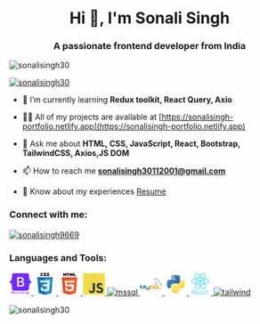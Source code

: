 <h1 align="center">Hi 👋, I'm Sonali Singh</h1>
<h3 align="center">A passionate frontend developer from India</h3>

<p align="left"> <img src="https://komarev.com/ghpvc/?username=sonalisingh30&label=Profile%20views&color=0e75b6&style=flat" alt="sonalisingh30" /> </p>

<p align="left"> <a href="https://github.com/ryo-ma/github-profile-trophy"><img src="https://github-profile-trophy.vercel.app/?username=sonalisingh30" alt="sonalisingh30" /></a> </p>

- 🌱 I’m currently learning **Redux toolkit, React Query, Axio**

- 👨‍💻 All of my projects are available at [https://sonalisingh-portfolio.netlify.app](https://sonalisingh-portfolio.netlify.app)

- 💬 Ask me about **HTML, CSS, JavaScript, React, Bootstrap, TailwindCSS, Axios,JS DOM**

- 📫 How to reach me **sonalisingh30112001@gmail.com**

- 📄 Know about my experiences [Resume ](https://drive.google.com/file/d/1TR_O_tw8cQC3-QuWfCPKYTsiuDSt1ZSA/view?usp=sharing)

<h3 align="left">Connect with me:</h3>
<p align="left">
<a href="https://linkedin.com/in/sonalisingh9669" target="blank"><img align="center" src="https://raw.githubusercontent.com/rahuldkjain/github-profile-readme-generator/master/src/images/icons/Social/linked-in-alt.svg" alt="sonalisingh9669" height="30" width="40" /></a>
</p>

<h3 align="left">Languages and Tools:</h3>
<p align="left"> <a href="https://getbootstrap.com" target="_blank" rel="noreferrer"> <img src="https://raw.githubusercontent.com/devicons/devicon/master/icons/bootstrap/bootstrap-plain-wordmark.svg" alt="bootstrap" width="40" height="40"/> </a> <a href="https://www.w3schools.com/css/" target="_blank" rel="noreferrer"> <img src="https://raw.githubusercontent.com/devicons/devicon/master/icons/css3/css3-original-wordmark.svg" alt="css3" width="40" height="40"/> </a> <a href="https://www.w3.org/html/" target="_blank" rel="noreferrer"> <img src="https://raw.githubusercontent.com/devicons/devicon/master/icons/html5/html5-original-wordmark.svg" alt="html5" width="40" height="40"/> </a> <a href="https://developer.mozilla.org/en-US/docs/Web/JavaScript" target="_blank" rel="noreferrer"> <img src="https://raw.githubusercontent.com/devicons/devicon/master/icons/javascript/javascript-original.svg" alt="javascript" width="40" height="40"/> </a> <a href="https://www.microsoft.com/en-us/sql-server" target="_blank" rel="noreferrer"> <img src="https://www.svgrepo.com/show/303229/microsoft-sql-server-logo.svg" alt="mssql" width="40" height="40"/> </a> <a href="https://www.mysql.com/" target="_blank" rel="noreferrer"> <img src="https://raw.githubusercontent.com/devicons/devicon/master/icons/mysql/mysql-original-wordmark.svg" alt="mysql" width="40" height="40"/> </a> <a href="https://www.python.org" target="_blank" rel="noreferrer"> <img src="https://raw.githubusercontent.com/devicons/devicon/master/icons/python/python-original.svg" alt="python" width="40" height="40"/> </a> <a href="https://reactjs.org/" target="_blank" rel="noreferrer"> <img src="https://raw.githubusercontent.com/devicons/devicon/master/icons/react/react-original-wordmark.svg" alt="react" width="40" height="40"/> </a> <a href="https://tailwindcss.com/" target="_blank" rel="noreferrer"> <img src="https://www.vectorlogo.zone/logos/tailwindcss/tailwindcss-icon.svg" alt="tailwind" width="40" height="40"/> </a> </p>

<p><img align="center" src="https://github-readme-stats.vercel.app/api/top-langs?username=sonalisingh30&show_icons=true&locale=en&layout=compact" alt="sonalisingh30" /></p>
